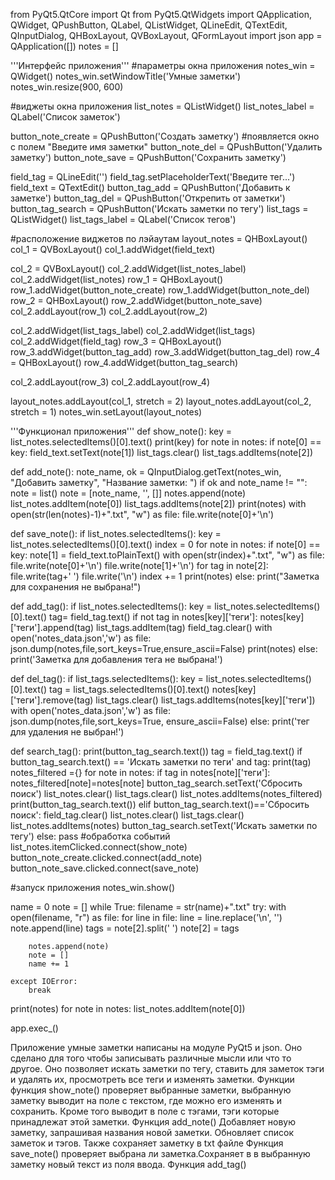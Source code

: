 from PyQt5.QtCore import Qt
from PyQt5.QtWidgets import QApplication, QWidget, QPushButton, QLabel, QListWidget, QLineEdit, QTextEdit, QInputDialog, QHBoxLayout, QVBoxLayout, QFormLayout
import json
app = QApplication([])
notes = []
 
'''Интерфейс приложения'''
#параметры окна приложения
notes_win = QWidget()
notes_win.setWindowTitle('Умные заметки')
notes_win.resize(900, 600)

#виджеты окна приложения
list_notes = QListWidget()
list_notes_label = QLabel('Список заметок')

button_note_create = QPushButton('Создать заметку') #появляется окно с полем "Введите имя заметки"
button_note_del = QPushButton('Удалить заметку')
button_note_save = QPushButton('Сохранить заметку')
 
field_tag = QLineEdit('')
field_tag.setPlaceholderText('Введите тег...')
field_text = QTextEdit()
button_tag_add = QPushButton('Добавить к заметке')
button_tag_del = QPushButton('Открепить от заметки')
button_tag_search = QPushButton('Искать заметки по тегу')
list_tags = QListWidget()
list_tags_label = QLabel('Список тегов')
 
#расположение виджетов по лэйаутам
layout_notes = QHBoxLayout()
col_1 = QVBoxLayout()
col_1.addWidget(field_text)
 
col_2 = QVBoxLayout()
col_2.addWidget(list_notes_label)
col_2.addWidget(list_notes)
row_1 = QHBoxLayout()
row_1.addWidget(button_note_create)
row_1.addWidget(button_note_del)
row_2 = QHBoxLayout()
row_2.addWidget(button_note_save)
col_2.addLayout(row_1)
col_2.addLayout(row_2)
 
col_2.addWidget(list_tags_label)
col_2.addWidget(list_tags)
col_2.addWidget(field_tag)
row_3 = QHBoxLayout()
row_3.addWidget(button_tag_add)
row_3.addWidget(button_tag_del)
row_4 = QHBoxLayout()
row_4.addWidget(button_tag_search)

col_2.addLayout(row_3)
col_2.addLayout(row_4)

layout_notes.addLayout(col_1, stretch = 2)
layout_notes.addLayout(col_2, stretch = 1)
notes_win.setLayout(layout_notes)

'''Функционал приложения'''
def show_note():
    key = list_notes.selectedItems()[0].text()
    print(key)
    for note in notes:
        if note[0] == key:
            field_text.setText(note[1])
            list_tags.clear()
            list_tags.addItems(note[2])
 
def add_note():
    note_name, ok = QInputDialog.getText(notes_win, "Добавить заметку", "Название заметки: ")
    if ok and note_name != "":
        note = list()
        note = [note_name, '', []]
        notes.append(note)
        list_notes.addItem(note[0])
        list_tags.addItems(note[2])
        print(notes)
        with open(str(len(notes)-1)+".txt", "w") as file:
            file.write(note[0]+'\n')
 
def save_note():
    if list_notes.selectedItems():
        key = list_notes.selectedItems()[0].text()
        index = 0
        for note in notes:
            if note[0] == key:
                note[1] = field_text.toPlainText()
                with open(str(index)+".txt", "w") as file:
                    file.write(note[0]+'\n')
                    file.write(note[1]+'\n')
                    for tag in note[2]:
                        file.write(tag+' ')
                    file.write('\n')
            index += 1
        print(notes)
    else:
        print("Заметка для сохранения не выбрана!")

def add_tag():
    if list_notes.selectedItems():
        key = list_notes.selectedItems()[0].text()
        tag= field_tag.text()
        if not tag in notes[key]['теги']:
            notes[key]['теги'].append(tag)
            list_tags.addItem(tag)
            field_tag.clear()
        with open('notes_data.json','w') as file:
            json.dump(notes,file,sort_keys=True,ensure_ascii=False)
        print(notes)
    else:
        print('Заметка для добавления тега не выбрана!')

def del_tag():
    if list_tags.selectedItems():
        key = list_notes.selectedItems()[0].text()
        tag = list_tags.selectedItems()[0].text()
        notes[key]['теги'].remove(tag)
        list_tags.clear()
        list_tags.addItems(notes[key]['теги'])
        with open('notes_data.json','w') as file:
            json.dump(notes,file,sort_keys=True, ensure_ascii=False)
    else:
        print('тег для удаления не выбран!')

def search_tag():
    print(button_tag_search.text())
    tag = field_tag.text()
    if button_tag_search.text() == 'Искать заметки по теги' and tag:
        print(tag)
        notes_filtered ={}
        for note in notes:
            if tag in notes[note]['теги']:
                notes_filtered[note]=notes[note]
        button_tag_search.setText('Сбросить поиск')
        list_notes.clear()
        list_tags.clear()
        list_notes.addItems(notes_filtered)
        print(button_tag_search.text())
    elif button_tag_search.text()=='Сбросить поиск':
        field_tag.clear()
        list_notes.clear()
        list_tags.clear()
        list_notes.addItems(notes)
        button_tag_search.setText('Искать заметки по тегу')
    else:
        pass
#обработка событий
list_notes.itemClicked.connect(show_note)
button_note_create.clicked.connect(add_note)
button_note_save.clicked.connect(save_note)
 
#запуск приложения 
notes_win.show()
 
name = 0
note = []
while True:
    filename = str(name)+".txt"
    try:
        with open(filename, "r") as file:
            for line in file:
                line = line.replace('\n', '')
                note.append(line)
        tags = note[2].split(' ')
        note[2] = tags
        
        notes.append(note)
        note = []
        name += 1
 
    except IOError:
        break
 
print(notes)
for note in notes:
    list_notes.addItem(note[0])
 
app.exec_()





Приложение умные заметки написаны на модуле PyQt5 и json. Оно сделано для того чтобы записывать различные мысли или что то другое. Оно позволяет искать заметки по тегу, ставить для заметок тэги и удалять их, просмотреть все теги и изменять заметки.
Функции
функция show_note() проверяет выбранные заметки, выбранную заметку выводит на поле с текстом, где можно его изменять и сохранить. Кроме того выводит в поле с тэгами, тэги которые принадлежат этой заметки.
Функция add_note() Добавляет новую заметку, запрашивая названия новой заметки. Обновляет список заметок и тэгов. Также сохраняет заметку в txt файле
Функция save_note() проверяет выбрана ли заметка.Сохраняет в в выбранную заметку новый текст из поля ввода.
Функция add_tag() 
